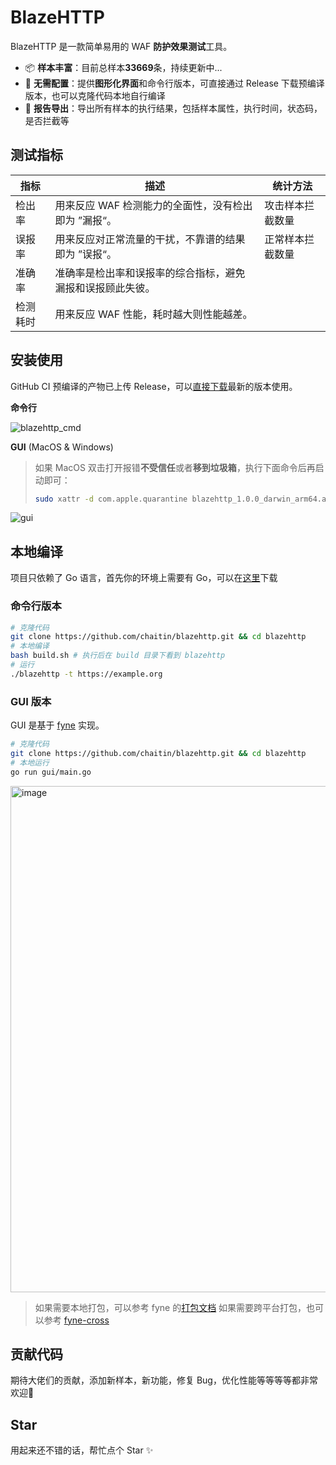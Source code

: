 # BlazeHTTP

BlazeHTTP 是一款简单易用的 WAF **防护效果测试**工具。

- 📦 **样本丰富**：目前总样本**33669**条，持续更新中...
- 🚀 **无需配置**：提供**图形化界面**和命令行版本，可直接通过 Release 下载预编译版本，也可以克隆代码本地自行编译
- 📖 **报告导出**：导出所有样本的执行结果，包括样本属性，执行时间，状态码，是否拦截等

## 测试指标

|  指标   | 描述  | 统计方法  |
|  ----  | ----  | ----  |
| 检出率  | 用来反应 WAF 检测能力的全面性，没有检出即为 ”漏报“。 | 攻击样本拦截数量  |
| 误报率  | 用来反应对正常流量的干扰，不靠谱的结果即为 ”误报“。 | 正常样本拦截数量 |
| 准确率  | 准确率是检出率和误报率的综合指标，避免漏报和误报顾此失彼。 |  |
| 检测耗时  | 用来反应 WAF 性能，耗时越大则性能越差。 |  |

## 安装使用

GitHub CI 预编译的产物已上传 Release，可以[直接下载](https://github.com/chaitin/blazehttp/releases)最新的版本使用。

**命令行**

![blazehttp_cmd](https://github.com/chaitin/blazehttp/assets/30664688/7be052e9-2dfb-4f96-a6f2-eb2a0251910e)

**GUI** (MacOS & Windows)

> 如果 MacOS 双击打开报错**不受信任**或者**移到垃圾箱**，执行下面命令后再启动即可：
> ``` bash
> sudo xattr -d com.apple.quarantine blazehttp_1.0.0_darwin_arm64.app
> ```

![gui](https://github.com/chaitin/blazehttp/assets/30664688/dee16f13-8fef-413e-89c8-515b91c52c7a)

## 本地编译

项目只依赖了 Go 语言，首先你的环境上需要有 Go，可以在[这里](https://go.dev/dl/)下载

### 命令行版本

```bash
# 克隆代码
git clone https://github.com/chaitin/blazehttp.git && cd blazehttp
# 本地编译
bash build.sh # 执行后在 build 目录下看到 blazehttp
# 运行
./blazehttp -t https://example.org
```

### GUI 版本

GUI 是基于 [fyne](https://github.com/fyne-io/fyne) 实现。

```bash
# 克隆代码
git clone https://github.com/chaitin/blazehttp.git && cd blazehttp
# 本地运行
go run gui/main.go
```

<img width="810" alt="image" src="https://github.com/chaitin/blazehttp/assets/30664688/3d7f90aa-eb6d-43b0-adea-251114c6ea43">

> 如果需要本地打包，可以参考 fyne 的[打包文档](https://docs.fyne.io/started/packaging)
> 如果需要跨平台打包，也可以参考 [fyne-cross](https://docs.fyne.io/started/cross-compiling)

## 贡献代码

期待大佬们的贡献，添加新样本，新功能，修复 Bug，优化性能等等等等都非常欢迎👏

## Star

用起来还不错的话，帮忙点个 Star ✨
